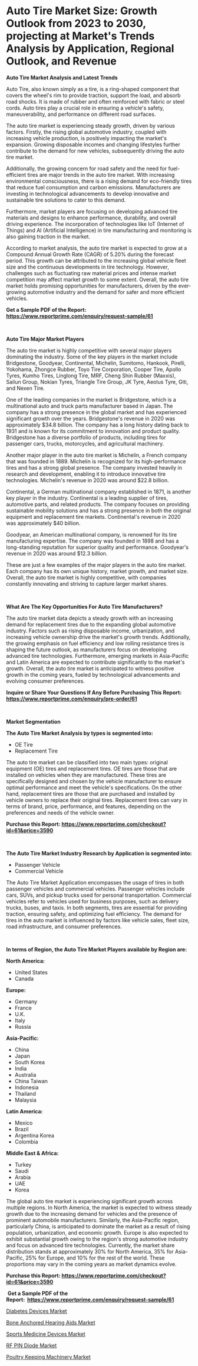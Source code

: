 <p><h1>Auto Tire Market Size: Growth Outlook from 2023 to 2030, projecting at Market's Trends Analysis by Application, Regional Outlook, and Revenue</h1></p><p><strong>Auto Tire Market Analysis and Latest Trends</strong></p>
<p><p>Auto Tire, also known simply as a tire, is a ring-shaped component that covers the wheel's rim to provide traction, support the load, and absorb road shocks. It is made of rubber and often reinforced with fabric or steel cords. Auto tires play a crucial role in ensuring a vehicle's safety, maneuverability, and performance on different road surfaces.</p><p>The auto tire market is experiencing steady growth, driven by various factors. Firstly, the rising global automotive industry, coupled with increasing vehicle production, is positively impacting the market's expansion. Growing disposable incomes and changing lifestyles further contribute to the demand for new vehicles, subsequently driving the auto tire market.</p><p>Additionally, the growing concern for road safety and the need for fuel-efficient tires are major trends in the auto tire market. With increasing environmental consciousness, there is a rising demand for eco-friendly tires that reduce fuel consumption and carbon emissions. Manufacturers are investing in technological advancements to develop innovative and sustainable tire solutions to cater to this demand.</p><p>Furthermore, market players are focusing on developing advanced tire materials and designs to enhance performance, durability, and overall driving experience. The incorporation of technologies like IoT (Internet of Things) and AI (Artificial Intelligence) in tire manufacturing and monitoring is also gaining traction in the market.</p><p>According to market analysis, the auto tire market is expected to grow at a Compound Annual Growth Rate (CAGR) of 5.20% during the forecast period. This growth can be attributed to the increasing global vehicle fleet size and the continuous developments in tire technology. However, challenges such as fluctuating raw material prices and intense market competition may affect market growth to some extent. Overall, the auto tire market holds promising opportunities for manufacturers, driven by the ever-growing automotive industry and the demand for safer and more efficient vehicles.</p></p>
<p><strong>Get a Sample PDF of the Report:&nbsp; <a href="https://www.reportprime.com/enquiry/request-sample/61">https://www.reportprime.com/enquiry/request-sample/61</a></strong></p>
<p>&nbsp;</p>
<p><strong>Auto Tire Major Market Players</strong></p>
<p><p>The auto tire market is highly competitive with several major players dominating the industry. Some of the key players in the market include Bridgestone, Goodyear, Continental, Michelin, Sumitomo, Hankook, Pirelli, Yokohama, Zhongce Rubber, Toyo Tire Corporation, Cooper Tire, Apollo Tyres, Kumho Tires, Linglong Tire, MRF, Cheng Shin Rubber (Maxxis), Sailun Group, Nokian Tyres, Triangle Tire Group, JK Tyre, Aeolus Tyre, Giti, and Nexen Tire.</p><p>One of the leading companies in the market is Bridgestone, which is a multinational auto and truck parts manufacturer based in Japan. The company has a strong presence in the global market and has experienced significant growth over the years. Bridgestone's revenue in 2020 was approximately $34.8 billion. The company has a long history dating back to 1931 and is known for its commitment to innovation and product quality. Bridgestone has a diverse portfolio of products, including tires for passenger cars, trucks, motorcycles, and agricultural machinery.</p><p>Another major player in the auto tire market is Michelin, a French company that was founded in 1889. Michelin is recognized for its high-performance tires and has a strong global presence. The company invested heavily in research and development, enabling it to introduce innovative tire technologies. Michelin's revenue in 2020 was around $22.8 billion.</p><p>Continental, a German multinational company established in 1871, is another key player in the industry. Continental is a leading supplier of tires, automotive parts, and related products. The company focuses on providing sustainable mobility solutions and has a strong presence in both the original equipment and replacement tire markets. Continental's revenue in 2020 was approximately $40 billion.</p><p>Goodyear, an American multinational company, is renowned for its tire manufacturing expertise. The company was founded in 1898 and has a long-standing reputation for superior quality and performance. Goodyear's revenue in 2020 was around $12.3 billion.</p><p>These are just a few examples of the major players in the auto tire market. Each company has its own unique history, market growth, and market size. Overall, the auto tire market is highly competitive, with companies constantly innovating and striving to capture larger market shares.</p></p>
<p>&nbsp;</p>
<p><strong>What Are The Key Opportunities For Auto Tire Manufacturers?</strong></p>
<p><p>The auto tire market data depicts a steady growth with an increasing demand for replacement tires due to the expanding global automotive industry. Factors such as rising disposable income, urbanization, and increasing vehicle ownership drive the market's growth trends. Additionally, the growing emphasis on fuel efficiency and low rolling resistance tires is shaping the future outlook, as manufacturers focus on developing advanced tire technologies. Furthermore, emerging markets in Asia-Pacific and Latin America are expected to contribute significantly to the market's growth. Overall, the auto tire market is anticipated to witness positive growth in the coming years, fueled by technological advancements and evolving consumer preferences.</p></p>
<p><strong>Inquire or Share Your Questions If Any Before Purchasing This Report: <a href="https://www.reportprime.com/enquiry/pre-order/61">https://www.reportprime.com/enquiry/pre-order/61</a></strong></p>
<p>&nbsp;</p>
<p><strong>Market Segmentation</strong></p>
<p><strong>The Auto Tire Market Analysis by types is segmented into:</strong></p>
<p><ul><li>OE Tire</li><li>Replacement Tire</li></ul></p>
<p><p>The auto tire market can be classified into two main types: original equipment (OE) tires and replacement tires. OE tires are those that are installed on vehicles when they are manufactured. These tires are specifically designed and chosen by the vehicle manufacturer to ensure optimal performance and meet the vehicle's specifications. On the other hand, replacement tires are those that are purchased and installed by vehicle owners to replace their original tires. Replacement tires can vary in terms of brand, price, performance, and features, depending on the preferences and needs of the vehicle owner.</p></p>
<p><strong>Purchase this Report:&nbsp;<a href="https://www.reportprime.com/checkout?id=61&price=3590">https://www.reportprime.com/checkout?id=61&price=3590</a></strong></p>
<p>&nbsp;</p>
<p><strong>The Auto Tire Market Industry Research by Application is segmented into:</strong></p>
<p><ul><li>Passenger Vehicle</li><li>Commercial Vehicle</li></ul></p>
<p><p>The Auto Tire Market Application encompasses the usage of tires in both passenger vehicles and commercial vehicles. Passenger vehicles include cars, SUVs, and pickup trucks used for personal transportation. Commercial vehicles refer to vehicles used for business purposes, such as delivery trucks, buses, and taxis. In both segments, tires are essential for providing traction, ensuring safety, and optimizing fuel efficiency. The demand for tires in the auto market is influenced by factors like vehicle sales, fleet size, road infrastructure, and consumer preferences.</p></p>
<p>&nbsp;</p>
<p><strong>In terms of Region, the Auto Tire Market Players available by Region are:</strong></p>
<p>
    <p> <strong> North America: </strong>
        <ul>
            <li>United States</li>
            <li>Canada</li>
        </ul>
        </p> 
    <p> <strong> Europe: </strong>
        <ul>
            <li>Germany</li>
            <li>France</li>
            <li>U.K.</li>
            <li>Italy</li>
            <li>Russia</li>
        </ul>
        </p> 
    <p> <strong> Asia-Pacific: </strong>
        <ul>
            <li>China</li>
            <li>Japan</li>
            <li>South Korea</li>
            <li>India</li>
            <li>Australia</li>
            <li>China Taiwan</li>
            <li>Indonesia</li>
            <li>Thailand</li>
            <li>Malaysia</li>
        </ul>
        </p> 
    <p> <strong> Latin America: </strong>
        <ul>
            <li>Mexico</li>
            <li>Brazil</li>
            <li>Argentina Korea</li>
            <li>Colombia</li>
        </ul>
        </p> 
    <p> <strong> Middle East & Africa: </strong>
        <ul>
            <li>Turkey</li>
            <li>Saudi</li>
            <li>Arabia</li>
            <li>UAE</li>
            <li>Korea</li>
        </ul>
    </p>
    </p>
<p><p>The global auto tire market is experiencing significant growth across multiple regions. In North America, the market is expected to witness steady growth due to the increasing demand for vehicles and the presence of prominent automobile manufacturers. Similarly, the Asia-Pacific region, particularly China, is anticipated to dominate the market as a result of rising population, urbanization, and economic growth. Europe is also expected to exhibit substantial growth owing to the region's strong automotive industry and focus on advanced tire technologies. Currently, the market share distribution stands at approximately 30% for North America, 35% for Asia-Pacific, 25% for Europe, and 10% for the rest of the world. These proportions may vary in the coming years as market dynamics evolve.</p></p>
<p><strong>Purchase this Report: <a href="https://www.reportprime.com/checkout?id=61&price=3590">https://www.reportprime.com/checkout?id=61&price=3590</a></strong></p>
<p>&nbsp;<strong>Get a Sample PDF of the Report:&nbsp;&nbsp;<a href="https://www.reportprime.com/enquiry/request-sample/61">https://www.reportprime.com/enquiry/request-sample/61</a></strong></p>
<p><strong></strong></p>
<p><p><a href="https://www.linkedin.com/pulse/diabetes-devices-market-insights-players-forecast-till-zkwye/">Diabetes Devices Market</a></p><p><a href="https://www.linkedin.com/pulse/bone-anchored-hearing-aids-market-research-report-unlocks-otu2e/">Bone Anchored Hearing Aids Market</a></p><p><a href="https://www.linkedin.com/pulse/sports-medicine-devices-market-size-share-amp-trends-analysis-yznie/">Sports Medicine Devices Market</a></p><p><a href="https://medium.com/@drakecorwin2023/rf-pin-diode-market-size-market-outlook-and-market-forecast-2023-to-2030-cd8ac388dc2b">RF PIN Diode Market</a></p><p><a href="https://medium.com/@read.code.store/poultry-keeping-machinery-market-insight-market-trends-growth-forecasted-from-2023-to-2030-8edd899b37a2">Poultry Keeping Machinery Market</a></p></p>